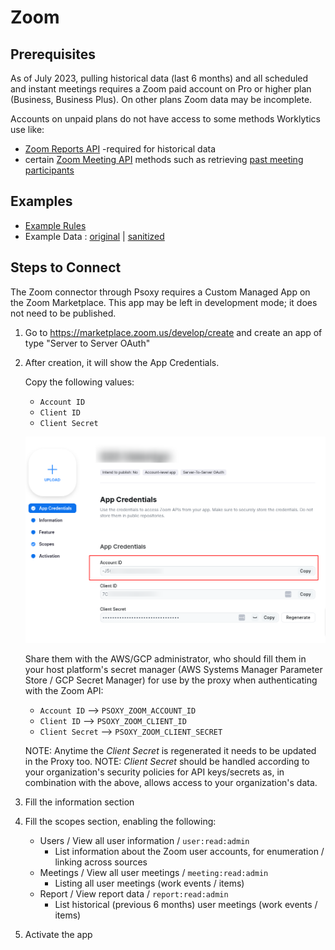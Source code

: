 # Zoom

## Prerequisites

As of July 2023, pulling historical data (last 6 months) and all scheduled and instant meetings
requires a Zoom paid account on Pro or higher plan (Business, Business Plus). On other plans Zoom
data may be incomplete.

Accounts on unpaid plans do not have access to some methods Worklytics use like:
- [Zoom Reports API](https://developers.zoom.us/docs/api/rest/reference/zoom-api/methods/#tag/Reports)  -required for historical data
- certain [Zoom Meeting API](https://developers.zoom.us/docs/api/rest/reference/zoom-api/methods/#tag/Meetings) methods such as retrieving [past meeting participants](https://developers.zoom.us/docs/api/rest/reference/zoom-api/methods/#operation/pastMeetingParticipants)


## Examples

  * [Example Rules](zoom.yaml)
  * Example Data : [original](example-api-responses/original) | [sanitized](example-api-responses/sanitized)

## Steps to Connect
The Zoom connector through Psoxy requires a Custom Managed App on the Zoom Marketplace. This app may
be left in development mode; it does not need to be published.

  1. Go to https://marketplace.zoom.us/develop/create and create an app of type "Server to Server OAuth"
  2. After creation, it will show the App Credentials.

     Copy the following values:
       - `Account ID`
       - `Client ID`
       - `Client Secret`

     ![Server to Server OAuth App](server-to-server-oauth-app.png)

     Share them with the AWS/GCP administrator, who should fill them in your host platform's
     secret manager (AWS Systems Manager Parameter Store / GCP Secret Manager) for use by the proxy
     when authenticating with the Zoom API:

       - `Account ID` --> `PSOXY_ZOOM_ACCOUNT_ID`
       - `Client ID` --> `PSOXY_ZOOM_CLIENT_ID`
       - `Client Secret` --> `PSOXY_ZOOM_CLIENT_SECRET`

     NOTE: Anytime the *Client Secret* is regenerated it needs to be updated in the Proxy too.
     NOTE: *Client Secret* should be handled according to your organization's security policies for
     API keys/secrets as, in combination with the above, allows access to your organization's data.

  3. Fill the information section

  4. Fill the scopes section, enabling the following:

     - Users / View all user information / `user:read:admin`
        - List information about the Zoom user accounts, for enumeration / linking across sources
     - Meetings / View all user meetings / `meeting:read:admin`
        - Listing all user meetings (work events / items)
     - Report / View report data / `report:read:admin`
        - List historical (previous 6 months) user meetings (work events / items)

  5. Activate the app
